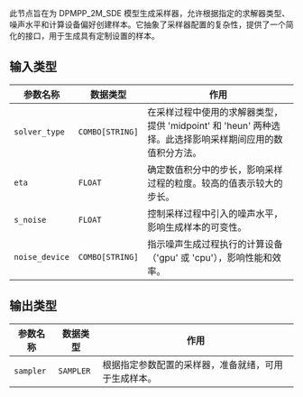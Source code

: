 
此节点旨在为 DPMPP_2M_SDE 模型生成采样器，允许根据指定的求解器类型、噪声水平和计算设备偏好创建样本。它抽象了采样器配置的复杂性，提供了一个简化的接口，用于生成具有定制设置的样本。

## 输入类型
| 参数名称       | 数据类型 | 作用                                                         |
|----------------|----------|--------------------------------------------------------------|
| `solver_type`  | `COMBO[STRING]` | 在采样过程中使用的求解器类型，提供 'midpoint' 和 'heun' 两种选择。此选择影响采样期间应用的数值积分方法。 |
| `eta`          | `FLOAT`  | 确定数值积分中的步长，影响采样过程的粒度。较高的值表示较大的步长。                     |
| `s_noise`      | `FLOAT`  | 控制采样过程中引入的噪声水平，影响生成样本的可变性。                           |
| `noise_device` | `COMBO[STRING]` | 指示噪声生成过程执行的计算设备（'gpu' 或 'cpu'），影响性能和效率。             |

## 输出类型
| 参数名称   | 数据类型 | 作用                                       |
|------------|----------|--------------------------------------------|
| `sampler`  | `SAMPLER` | 根据指定参数配置的采样器，准备就绪，可用于生成样本。 |